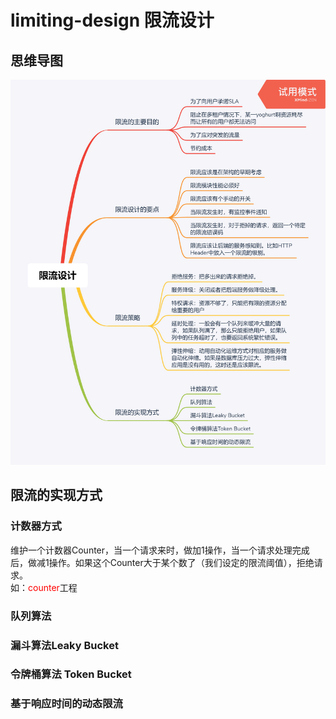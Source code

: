 # limiting-design 限流设计
## 思维导图
![limiting-design.png](https://github.com/qinxiongzhou/distributedSystem/blob/master/limiting-design/limiting-design.png)

## 限流的实现方式
### 计数器方式
维护一个计数器Counter，当一个请求来时，做加1操作，当一个请求处理完成后，做减1操作。如果这个Counter大于某个数了（我们设定的限流阈值），拒绝请求。    
如：<font color="#FF0000">counter</font>工程
### 队列算法


### 漏斗算法Leaky Bucket


### 令牌桶算法 Token Bucket


### 基于响应时间的动态限流
